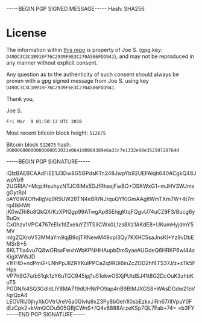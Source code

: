 -----BEGIN PGP SIGNED MESSAGE-----
Hash: SHA256


# License

The information within [this repo](https://github.com/j-o-e-y/unhashed) is property of Joe S. (gpg key: `D49DC3C3C1B918F76C2939F6E3C270A586FDD941`), and may not be reproduced in any manner without explicit consent.

Any question as to the authenticity of such consent should always be proven with a gpg signed message from Joe S. using key `D49DC3C3C1B918F76C2939F6E3C270A586FDD941`.

Thank you,

Joe S.

`Fri Mar  9 01:50:13 UTC 2018`

Most recent bitcoin block height: `512675`

Bitcoin block `512675` hash: `00000000000000000053031e0641d088d389e6a33c7e1332e98e35250720764d`

-----BEGIN PGP SIGNATURE-----

iQIzBAEBCAAdFiEE1J3Dw8G5GPdsKTn248JwpYb92UEFAlqh640ACgkQ48JwpYb9
2UGRIA/+McpiHsuhyzNTJC6iMx5DJfRhasjFwBO+DSKWxG1+mJHV3WJmsgGyt8pI
oAY0W4Ofh4lgVq9R5UW28TN4eBR/NJrquQYf0GmAAgltWmTXm7W+4t7mrq4IkHWt
jK0wZRi8u8QkQX/KzXPIQgp99ATwgAp85EhjgKtqFQgvU74uCZ9F3/Bucg6yBuQx
Cx0hzv1VPC4767eElx1tlZxeIuYZ1TSIiCWx0L1zs8Xz1AKdE8+UKumHyjdmY5MV
mlgZQXroV53MMaYm9qjB9djTRNewM49vpl3Qy7KXHC5saJnsKI+Yz9vDbEMSrB+5
6KLT1Ia4vu7Q8wORsaFwxhWbKPNHHAupbDmSyaeAUGdeQ6HRKP6wl44xKigXWWJD
x1HHD+ndPmG+LNhPpJlIZRYKuIPPCa2q9RDi6inZcZOD2hf4TS37J/z+xTk5FHpx
VP7h9G7u/b51qk1zY6uTGC945ipj1u51okwOSXjPUtdSJ41t8G2DcOuK3zhbKuT5
PGDN/k4SQ3GdldLlY8MA719dUHN/PO9ap4nB9BIMJXGS8+WAsDGdw21oV/qrQzA4
LEOVRlJ0jhyXkOVtrUreV6a0Glvlu9xZ3Py8bGeh1l0sbEzkxJlRn67/IIVpuY0F
tEzCpk2+kVmQODu505QBjCWnS+/Q4v6888ArzeKSp7QL7Fab+74=
=b3FY
-----END PGP SIGNATURE-----
